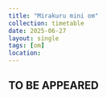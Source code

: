 ```yaml
---
title: "Mirakuru mini om"
collection: timetable
date: 2025-06-27
layout: single
tags: [om]
location: 
---
```


## TO BE APPEARED